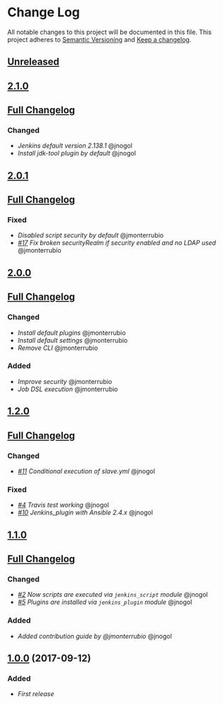 # Change Log
All notable changes to this project will be documented in this file.
This project adheres to [Semantic Versioning](http://semver.org/) and [Keep a changelog](https://github.com/olivierlacan/keep-a-changelog).

## [Unreleased](https://github.com/idealista/jenkins-role/tree/develop)

## [2.1.0](https://github.com/idealista/jenkins-role/tree/2.1.0)
## [Full Changelog](https://github.com/idealista/jenkins-role/compare/2.0.1...2.1.0)
### Changed
- *Jenkins default version 2.138.1* @jnogol
- *Install jdk-tool plugin by default* @jnogol

## [2.0.1](https://github.com/idealista/jenkins-role/tree/2.0.1)
## [Full Changelog](https://github.com/idealista/jenkins-role/compare/2.0.0...2.0.1)
### Fixed
- *Disabled script security by default* @jmonterrubio
- *[#17](https://github.com/idealista/jenkins-role/issues/17) Fix broken securityRealm if security enabled and no LDAP used* @jmonterrubio

## [2.0.0](https://github.com/idealista/jenkins-role/tree/2.0.0)
## [Full Changelog](https://github.com/idealista/jenkins-role/compare/1.2.0...2.0.0)
### Changed
- *Install default plugins* @jmonterrubio
- *Install default settings* @jmonterrubio
- *Remove CLI* @jmonterrubio

### Added
- *Improve security* @jmonterrubio
- *Job DSL execution* @jmonterrubio


## [1.2.0](https://github.com/idealista/jenkins-role/tree/1.2.0)
## [Full Changelog](https://github.com/idealista/jenkins-role/compare/1.1.0...1.2.0)
### Changed
- *[#11](https://github.com/idealista/jenkins-role/issues/11) Conditional execution of slave.yml* @jnogol

### Fixed
- *[#4](https://github.com/idealista/jenkins-role/issues/4) Travis test working* @jnogol
- *[#10](https://github.com/idealista/jenkins-role/issues/10) Jenkins_plugin with Ansible 2.4.x* @jnogol

## [1.1.0](https://github.com/idealista/jenkins-role/tree/1.1.0)
## [Full Changelog](https://github.com/idealista/jenkins-role/compare/1.0.0...1.1.0)
### Changed
- *[#2](https://github.com/idealista/jenkins-role/issues/2) Now scripts are executed via `jenkins_script` module* @jnogol
- *[#5](https://github.com/idealista/jenkins-role/issues/5) Plugins are installed via `jenkins_plugin` module* @jnogol

### Added
- *Added contribution guide by @jmonterrubio* @jnogol

## [1.0.0](https://github.com/idealista/jenkins-role/tree/1.0.0) (2017-09-12)
### Added
- *First release*
